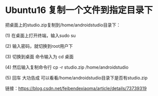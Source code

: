 # Ubuntu16 复制一个文件到指定目录下 #

把桌面上的studio.zip复制到/home/androidstudio目录下：

(1) 在桌面上打开终端，输入sudo su

(2) 输入密码，就切换到root用户下

(3) 切换到桌面 命令输入为 cd 桌面

(4) 然后输入复制命令行 cp -r studio.zip /home/androidstudio

(5) 回车 大功告成 可以看看/home/androidstudio目录下是否有studio.zip

链接：https://blog.csdn.net/feibendexiaoma/article/details/73739319
